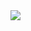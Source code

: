 <!--
 * @由于个人水平有限, 难免有些错误, 还请指点:  
 * @Author: cpu_code
 * @Date: 2020-08-05 11:47:44
 * @LastEditTime: 2020-08-05 13:18:31
 * @FilePath: \gtk\image\readme.md
 * @Gitee: [https://gitee.com/cpu_code](https://gitee.com/cpu_code)
 * @Github: [https://github.com/CPU-Code](https://github.com/CPU-Code)
 * @CSDN: [https://blog.csdn.net/qq_44226094](https://blog.csdn.net/qq_44226094)
 * @Gitbook: [https://923992029.gitbook.io/cpucode/](https://923992029.gitbook.io/cpucode/)
-->
<img src="https://gitee.com/cpu_code/picture_bed/raw/master//20200805131817.png"/>